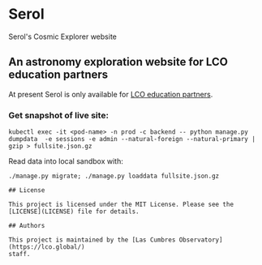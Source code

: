# Serol
Serol's Cosmic Explorer website

## An astronomy exploration website for LCO education partners

At present Serol is only available for [LCO education partners](https://lco.global/education/partners/).

### Get snapshot of live site:

```
kubectl exec -it <pod-name> -n prod -c backend -- python manage.py dumpdata  -e sessions -e admin --natural-foreign --natural-primary | gzip > fullsite.json.gz
```

Read data into local sandbox with:
```
./manage.py migrate; ./manage.py loaddata fullsite.json.gz

## License

This project is licensed under the MIT License. Please see the
[LICENSE](LICENSE) file for details. 

## Authors

This project is maintained by the [Las Cumbres Observatory](https://lco.global/)
staff.
